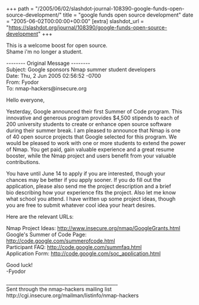 +++
path = "/2005/06/02/slashdot-journal-108390-google-funds-open-source-development/"
title = "google funds open source development"
date = "2005-06-02T00:00:00+00:00"
[extra]
slashdot_url = "https://slashdot.org/journal/108390/google-funds-open-source-development"
+++

<p>This is a welcome boost for open source.<br>Shame i'm no longer a student.</p>
<p>-------- Original Message --------<br>Subject:     Google sponsors Nmap summer student developers<br>Date:     Thu, 2 Jun 2005 02:56:52 -0700<br>From:     Fyodor <br>To:     nmap-hackers@insecure.org</p>
<p>Hello everyone,</p>
<p>Yesterday, Google announced their first Summer of Code program. This<br>innovative and generous program provides $4,500 stipends to each of<br>200 university students to create or enhance open source software<br>during their summer break.  I am pleased to announce that Nmap is one<br>of 40 open source projects that Google selected for this program.  We<br>would be pleased to work with one or more students to extend the power<br>of Nmap.  You get paid, gain valuable experience and a great resume<br>booster, while the Nmap project and users benefit from your valuable<br>contributions.</p>
<p>You have until June 14 to apply if you are interested, though your<br>chances may be better if you apply sooner.  If you do fill out the<br>application, please also send me the project description and a brief<br>bio describing how your experience fits the project.  Also let me know<br>what school you attend.  I have written up some project ideas, though<br>you are free to submit whatever cool idea your heart desires.</p>
<p>Here are the relevant URLs:</p>
<p>Nmap Project Ideas:  <a href="http://www.insecure.org/nmap/GoogleGrants.html">http://www.insecure.org/nmap/GoogleGrants.html</a><br>Google's Summer of Code Page: <a href="http://code.google.com/summerofcode.html">http://code.google.com/summerofcode.html</a><br>Participant FAQ: <a href="http://code.google.com/summfaq.html">http://code.google.com/summfaq.html</a><br>Application Form: <a href="http://code.google.com/soc_application.html">http://code.google.com/soc_application.html</a></p>
<p>Good luck!<br>-Fyodor</p>
<p>_______________________________________________<br>Sent through the nmap-hackers mailing list<br>http://cgi.insecure.org/mailman/listinfo/nmap-hackers</p>

